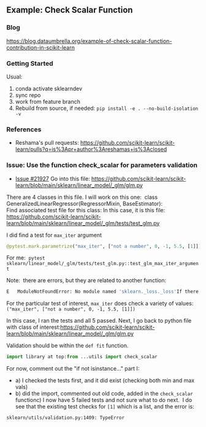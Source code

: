 ## Example: Check Scalar Function

### Blog
https://blog.dataumbrella.org/example-of-check-scalar-function-contribution-in-scikit-learn

### Getting Started
Usual:  
1. conda activate sklearndev
2. sync repo
3. work from feature branch
4. Rebuild from source, if needed: `pip install -e . --no-build-isolation -v`

### References
- Reshama's pull requests:  https://github.com/scikit-learn/scikit-learn/pulls?q=is%3Apr+author%3Areshamas+is%3Aclosed

### Issue: Use the function check_scalar for parameters validation
- [Issue #21927](https://github.com/scikit-learn/scikit-learn/issues/21927)
Go into this file: https://github.com/scikit-learn/scikit-learn/blob/main/sklearn/linear_model/_glm/glm.py

There are 4 classes in this file. 
I will work on this one:  class GeneralizedLinearRegressor(RegressorMixin, BaseEstimator):  
Find associated test file for this class: In this case, it is this file: https://github.com/scikit-learn/scikit-learn/blob/main/sklearn/linear_model/_glm/tests/test_glm.py

I did find a test for `max_iter` argument  
```python
@pytest.mark.parametrize("max_iter", ["not a number", 0, -1, 5.5, [1]])def test_glm_max_iter_argument(max_iter): """Test GLM for invalid max_iter argument.""" y = np.array([1, 2]) X = np.array([[1], [2]]) glm = GeneralizedLinearRegressor(max_iter=max_iter) with pytest.raises(ValueError, match="must be a positive integer"): glm.fit(X, y)Next, I am going to run the test for this: Example:  pytest sklearn/cluster/tests/test_affinity_propagation.py::test_affinity_propagation_params_validation
```

For me:  `pytest sklearn/linear_model/_glm/tests/test_glm.py::test_glm_max_iter_argument`  

Note:  there are errors, but they are related to another function:  

```bash
E   ModuleNotFoundError: No module named 'sklearn._loss._loss'If there are errors, rebuild source code (`pip install -e . --no-build-isolation -v`)
```

For the particular test of interest, `max_iter` does check a variety of values:  `("max_iter", ["not a number", 0, -1, 5.5, [1]])`

In this case, I ran the tests and all 5 passed.
Next, I go back to python file with class of interest:https://github.com/scikit-learn/scikit-learn/blob/main/sklearn/linear_model/_glm/glm.py

Validation should be within the `def fit` function.

```python
import library at top:from ...utils import check_scalar
```

For now, comment out the "if not isinstance..." 
part I:
- a) I checked the tests first, and it did exist (checking both min and max vals)
- b) did the import, commented out old code, added in the `check_scalar` functionc) I now have 5 failed tests and not sure what to do next.  I do see that the existing test checks for `[1]` which is a list, and the error is:   
 
```bash        if not isinstance(x, target_type):>           raise TypeError(f"{name} must be an instance of {target_type}, not {type(x)}.")E           TypeError: max_iter must be an instance of <class 'numbers.Integral'>, not <class 'list'>.
sklearn/utils/validation.py:1409: TypeError
```

